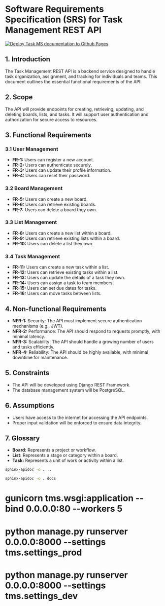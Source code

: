 # Software Requirements Specification (SRS) for Task Management REST API

[![Deploy Task MS documentation to Github Pages](https://github.com/binaryloom/TaskManagementSystem/actions/workflows/pages_docs.yml/badge.svg)](https://github.com/binaryloom/TaskManagementSystem/actions/workflows/pages_docs.yml)

## 1. Introduction

The Task Management REST API is a backend service designed to handle task organization, assignment, and tracking for individuals and teams. This document outlines the essential functional requirements of the API.

## 2. Scope

The API will provide endpoints for creating, retrieving, updating, and deleting boards, lists, and tasks. It will support user authentication and authorization for secure access to resources.

## 3. Functional Requirements

### 3.1 User Management

- **FR-1:** Users can register a new account.
- **FR-2:** Users can authenticate securely.
- **FR-3:** Users can update their profile information.
- **FR-4:** Users can reset their password.

### 3.2 Board Management

- **FR-5:** Users can create a new board.
- **FR-6:** Users can retrieve existing boards.
- **FR-7:** Users can delete a board they own.

### 3.3 List Management

- **FR-8:** Users can create a new list within a board.
- **FR-9:** Users can retrieve existing lists within a board.
- **FR-10:** Users can delete a list they own.

### 3.4 Task Management

- **FR-11:** Users can create a new task within a list.
- **FR-12:** Users can retrieve existing tasks within a list.
- **FR-13:** Users can update the details of a task they own.
- **FR-14:** Users can assign a task to team members.
- **FR-15:** Users can set due dates for tasks.
- **FR-16:** Users can move tasks between lists.

## 4. Non-functional Requirements

- **NFR-1:** Security: The API must implement secure authentication mechanisms (e.g., JWT).
- **NFR-2:** Performance: The API should respond to requests promptly, with minimal latency.
- **NFR-3:** Scalability: The API should handle a growing number of users and tasks efficiently.
- **NFR-4:** Reliability: The API should be highly available, with minimal downtime for maintenance.

## 5. Constraints

- The API will be developed using Django REST Framework.
- The database management system will be PostgreSQL.

## 6. Assumptions

- Users have access to the internet for accessing the API endpoints.
- Proper input validation will be enforced to ensure data integrity.

## 7. Glossary

- **Board:** Represents a project or workflow.
- **List:** Represents a stage or category within a board.
- **Task:** Represents a unit of work or activity within a list.

```sh
sphinx-apidoc -o . ..

sphinx-apidoc -o . docs
```

# gunicorn tms.wsgi:application --bind 0.0.0.0:80 --workers 5

# python manage.py runserver 0.0.0.0:8000 --settings tms.settings_prod

# python manage.py runserver 0.0.0.0:8000 --settings tms.settings_dev
